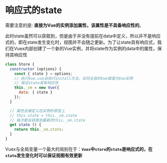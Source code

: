 
# 响应式的state

需要注意的是: **直接为Vue的实例添加属性，该属性是不具备响应性的**。

此时state虽然可以获取到，但是由于并没有提前在data中定义，所以并不是响应式的，即在state发生变化时，视图并不会随之更新。为了让state具有响应式，我们在Vuex内部创建了一个新的Vue实例，并将state作为实例的data中的属性，保持其响应性

```js
class Store {
  constructor (options) {
    const { state } = options;
    // 执行Vue.use会执行install方法，会将全局的Vue赋值为Vue实例
    // 保证state具有响应性
    this._vm = new Vue({
      data: { state }
    });
  }

  // 属性会被定义在实例的原型上
  // this.state = this._vm.state
  // 每次都会获取到最新的this._vm.state
  get state () {
    return this._vm.state;
  }
}
```

Vuex与全局变量一个最大的局别在于：**`Vuex`中`store`的`state`是响应式的，在`state`发生变化时可以保证视图有效更新**
